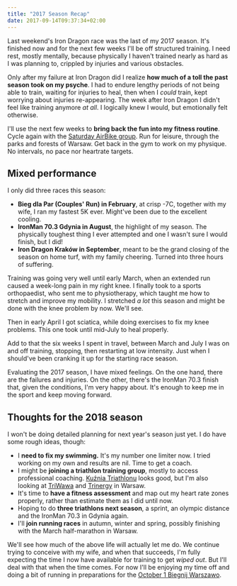 ```yaml
---
title: "2017 Season Recap"
date: 2017-09-14T09:37:34+02:00
---
```


Last weekend's Iron Dragon race was the last of my 2017 season. It's finished now and for the next few weeks I'll be off structured training. I need rest, mostly mentally, because physically I haven't trained nearly as hard as I was planning to, crippled by injuries and various obstacles.

Only after my failure at Iron Dragon did I realize __how much of a toll the past season took on my psyche__. I had to endure lengthy periods of not being able to train, waiting for injuries to heal, then when I _could_ train, kept worrying about injuries re-appearing. The week after Iron Dragon I didn't feel like training anymore _at all_. I logically knew I would, but emotionally felt otherwise.

I'll use the next few weeks to __bring back the fun into my fitness routine__. Cycle again with the [Saturday AirBike group][airbike-cycling-group]. Run for leisure, through the parks and forests of Warsaw. Get back in the gym to work on my physique. No intervals, no pace nor heartrate targets.

## Mixed performance

I only did three races this season:

* __Bieg dla Par (Couples' Run) in February__, at crisp -7C, together with my wife, I ran my fastest 5K ever. Might've been due to the excellent cooling.
* __IronMan 70.3 Gdynia in August__, the highlight of my season. The physically toughest thing I ever attempted and one I wasn't sure I would finish, but I did!
* __Iron Dragon Kraków in September__, meant to be the grand closing of the season on home turf, with my family cheering. Turned into three hours of suffering.

Training was going very well until early March, when an extended run caused a week-long pain in my right knee. I finally took to a sports orthopaedist, who sent me to physiotherapy, which taught me how to stretch and improve my mobility. I stretched _a lot_ this season and might be done with the knee problem by now. We'll see.

Then in early April I got sciatica, while doing exercises to fix my knee problems. This one took until mid-July to heal properly.

Add to that the six weeks I spent in travel, between March and July I was on and off training, stopping, then restarting at low intensity. Just when I should've been cranking it up for the starting race season.

Evaluating the 2017 season, I have mixed feelings. On the one hand, there are the failures and injuries. On the other, there's the IronMan 70.3 finish that, given the conditions, I'm very happy about. It's enough to keep me in the sport and keep moving forward.

## Thoughts for the 2018 season

I won't be doing detailed planning for next year's season just yet. I do have some rough ideas, though:

* I __need to fix my swimming.__ It's my number one limiter now. I tried working on my own and results are nil. Time to get a coach.
* I might be __joining a triathlon training group__, mostly to access professional coaching. [Kuźnia Triathlonu][kuznia-triathlonu] looks good, but I'm also looking at [TriWawa][triwawa] and [Trinergy][trinergy] in Warsaw.
* It's time to __have a fitness assessment__ and map out my heart rate zones properly, rather than estimate them as I did until now.
* Hoping to do __three triathlons next season__, a sprint, an olympic distance and the IronMan 70.3 in Gdynia again.
* I'll __join running races__ in autumn, winter and spring, possibly finishing with the March half-marathon in Warsaw.

We'll see how much of the above life will actually let me do. We continue trying to conceive with my wife, and when that succeeds, I'm fully expecting the time I now have available for training to get _wiped out_. But I'll deal with that when the time comes. For now I'll be enjoying my time off and doing a bit of running in preparations for the [October 1 Biegnij Warszawo][biegnij-warszawo].

[airbike-cycling-group]: https://www.facebook.com/pg/airbikewilanow/events/
[biegnij-warszawo]: https://www.biegnijwarszawo.pl/
[kuznia-triathlonu]: http://kuznia-triathlonu.pl/
[trinergy]: http://www.trinergy.pl/
[triwawa]: https://www.facebook.com/triwarszawa/
